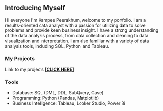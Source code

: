 ## Introducing Myself

Hi everyone I'm Kampee Peerakhum, welcome to my portfolio. 
I am a results-oriented data analyst with a passion for utilizing data to solve problems and provide keen business insight. I have a strong understanding of the data analysis process, from data collection and cleaning to data visualization and interpretation. I am also familiar with a variety of data analysis tools, including SQL, Python, and Tableau.

### My Projects

Link to my projects **[[CLICK HERE]](https://github.com/stlionnn/Kampee_Portfolio)**

### Tools 

- Database: SQL (DML, DDL, SubQuery, Case)
- Programming: Python (Pandas, Matplotlib)
- Business Intelligence: Tableau, Looker Studio, Power Bi
